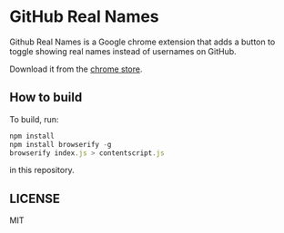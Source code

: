 # GitHub Real Names

Github Real Names is a Google chrome extension that adds a button to toggle showing real names instead of usernames on GitHub.

Download it from the [chrome store](https://chrome.google.com/webstore/detail/github-real-names/edfnfekndkopmlejjmlplpceflfldoae?hl=en-GB).


## How to build

To build, run:

```js
npm install
npm install browserify -g
browserify index.js > contentscript.js
```

in this repository.

## LICENSE

MIT
